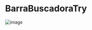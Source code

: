 # BarraBuscadoraTry

![image](https://user-images.githubusercontent.com/46979543/113805443-26c61800-9726-11eb-9e2d-daa9b370b4a6.png)
